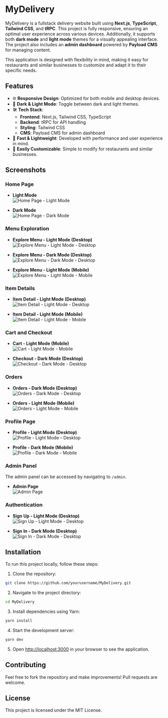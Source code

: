 
# MyDelivery

MyDelivery is a fullstack delivery website built using **Next.js**, **TypeScript**, **Tailwind CSS**, and **tRPC**. This project is fully responsive, ensuring an optimal user experience across various devices. Additionally, it supports both **dark mode** and **light mode** themes for a visually appealing interface. The project also includes an **admin dashboard** powered by **Payload CMS** for managing content.

This application is designed with flexibility in mind, making it easy for restaurants and similar businesses to customize and adapt it to their specific needs.

## Features

- 🌐 **Responsive Design**: Optimized for both mobile and desktop devices.
- 🌙 **Dark & Light Mode**: Toggle between dark and light themes.
- 🛠️ **Tech Stack**: 
  - **Frontend**: Next.js, Tailwind CSS, TypeScript
  - **Backend**: tRPC for API handling
  - **Styling**: Tailwind CSS
  - **CMS**: Payload CMS for admin dashboard
- 🚀 **Fast & Lightweight**: Developed with performance and user experience in mind.
- 🔄 **Easily Customizable**: Simple to modify for restaurants and similar businesses.

## Screenshots

### Home Page

- **Light Mode**  
  ![Home Page - Light Mode](image.png)

- **Dark Mode**  
  ![Home Page - Dark Mode](image-1.png)

### Menu Exploration

- **Explore Menu - Light Mode (Desktop)**  
  ![Explore Menu - Light Mode - Desktop](image-2.png)

- **Explore Menu - Dark Mode (Desktop)**  
  ![Explore Menu - Dark Mode - Desktop](image-3.png)

- **Explore Menu - Light Mode (Mobile)**  
  ![Explore Menu - Light Mode - Mobile](image-5.png)

### Item Details

- **Item Detail - Light Mode (Desktop)**  
  ![Item Detail - Light Mode - Desktop](image-4.png)

- **Item Detail - Light Mode (Mobile)**  
  ![Item Detail - Light Mode - Mobile](image-6.png)

### Cart and Checkout

- **Cart - Light Mode (Mobile)**  
  ![Cart - Light Mode - Mobile](image-8.png)

- **Checkout - Dark Mode (Desktop)**  
  ![Checkout - Dark Mode - Desktop](image-7.png)

### Orders

- **Orders - Dark Mode (Desktop)**  
  ![Orders - Dark Mode - Desktop](image-9.png)

- **Orders - Light Mode (Mobile)**  
  ![Orders - Light Mode - Mobile](image-10.png)

### Profile Page

- **Profile - Light Mode (Desktop)**  
  ![Profile - Light Mode - Desktop](image-11.png)

- **Profile - Dark Mode (Mobile)**  
  ![Profile - Dark Mode - Mobile](image-12.png)

### Admin Panel

The admin panel can be accessed by navigating to `/admin`.

- **Admin Page**  
  ![Admin Page](image-14.png)

### Authentication

- **Sign Up - Light Mode (Desktop)**  
  ![Sign Up - Light Mode - Desktop](image-15.png)

- **Sign In - Dark Mode (Desktop)**  
  ![Sign In - Dark Mode - Desktop](image-16.png)

## Installation

To run this project locally, follow these steps:

1. Clone the repository:

```bash
git clone https://github.com/yourusername/MyDelivery.git
```

2. Navigate to the project directory:

```bash
cd MyDelivery
```

3. Install dependencies using Yarn:

```bash
yarn install
```

4. Start the development server:

```bash
yarn dev
```

5. Open [http://localhost:3000](http://localhost:3000) in your browser to see the application.

## Contributing

Feel free to fork the repository and make improvements! Pull requests are welcome.

## License

This project is licensed under the MIT License.
